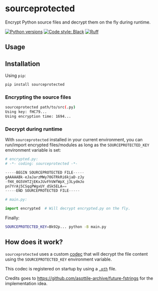 # sourceprotected

Encrypt Python source files and decrypt them on the fly during runtime.

[![Python versions](https://img.shields.io/badge/python-3.8%20%7C%203.9%20%7C%203.10%20%7C%203.11-blue.svg)](https://www.python.org/downloads/)
[![Code style: Black](https://img.shields.io/badge/code%20style-black-000000.svg)](https://black.readthedocs.io/en/stable/)
[![Ruff](https://img.shields.io/endpoint?url=https://raw.githubusercontent.com/astral-sh/ruff/main/assets/badge/v2.json)](https://github.com/astral-sh/ruff)

## Usage

## Installation

Using `pip`:

```sh
pip install sourceprotected
```

### Encrypting the source files

```sh
sourceprotected path/to/src(.py)
Using key: fHC79...
Using encryption time: 1694...
```

### Decrypt during runtime

With `sourceprotected` installed in your current environment, you can run/import encrypted files/modules as long as the `SOURCEPROTECTED_KEY` environment variable is set:

```python
# encrypted.py:
# -*- coding: sourceprotected -*-

-----BEGIN SOURCEPROTECTED FILE-----
gAAAAABk-eJaJarzMWy70GTRkRi6kjaD-zJy
-fHX_0G5VHTZjEKxJUvFhVWfWpX_j3LydmJo
pn7YrAj5CSqqPWgxUY_dSk5ELA==
-----END SOURCEPROTECTED FILE-----
```

```python
# main.py:

import encrypted  # Will decrypt encrypted.py on the fly.
```

Finally:

```sh
SOURCEPROTECTED_KEY=Bk92p... python -B main.py
```

## How does it work?

`sourceprotected` uses a custom [codec](https://docs.python.org/3/library/codecs.html) that will decrypt the file content using the `SOURCEPROTECTED_KEY` environment variable.

This codec is registered on startup by using a [`.pth`](https://docs.python.org/3/library/site.html) file.

Credits goes to https://github.com/asottile-archive/future-fstrings for the implementation idea.

